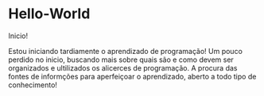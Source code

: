 # Hello-World
Inicio!

Estou iniciando tardiamente o aprendizado de programação! Um pouco perdido no inicio, buscando mais sobre quais são e como devem ser organizados e ultilizados os alicerces de programação.
A procura das fontes de informções para aperfeiçoar o aprendizado, aberto a todo tipo de conhecimento!
